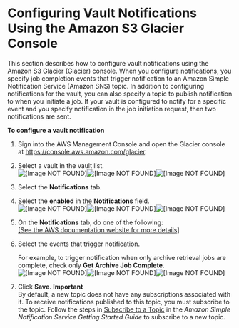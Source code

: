 # Configuring Vault Notifications Using the Amazon S3 Glacier Console<a name="configuring-notifications-console"></a>

This section describes how to configure vault notifications using the Amazon S3 Glacier \(Glacier\) console\. When you configure notifications, you specify job completion events that trigger notification to an Amazon Simple Notification Service \(Amazon SNS\) topic\. In addition to configuring notifications for the vault, you can also specify a topic to publish notification to when you initiate a job\. If your vault is configured to notify for a specific event and you specify notification in the job initiation request, then two notifications are sent\. 

**To configure a vault notification**

1. Sign into the AWS Management Console and open the Glacier console at [https://console\.aws\.amazon\.com/glacier](https://console.aws.amazon.com/glacier)\.

1. Select a vault in the vault list\.  
![\[Image NOT FOUND\]](http://docs.aws.amazon.com/amazonglacier/latest/dev/images/EnableNotifications05.png)![\[Image NOT FOUND\]](http://docs.aws.amazon.com/amazonglacier/latest/dev/)![\[Image NOT FOUND\]](http://docs.aws.amazon.com/amazonglacier/latest/dev/)

1. Select the **Notifications** tab\.

1. Select the **enabled** in the **Notifications** field\.  
![\[Image NOT FOUND\]](http://docs.aws.amazon.com/amazonglacier/latest/dev/images/EnableNotifications10.png)![\[Image NOT FOUND\]](http://docs.aws.amazon.com/amazonglacier/latest/dev/)![\[Image NOT FOUND\]](http://docs.aws.amazon.com/amazonglacier/latest/dev/)

1. On the **Notifications** tab, do one of the following:    
[\[See the AWS documentation website for more details\]](http://docs.aws.amazon.com/amazonglacier/latest/dev/configuring-notifications-console.html)

1. Select the events that trigger notification\.

   For example, to trigger notification when only archive retrieval jobs are complete, check only **Get Archive Job Complete**\.   
![\[Image NOT FOUND\]](http://docs.aws.amazon.com/amazonglacier/latest/dev/images/EnableNotifications30.png)![\[Image NOT FOUND\]](http://docs.aws.amazon.com/amazonglacier/latest/dev/)![\[Image NOT FOUND\]](http://docs.aws.amazon.com/amazonglacier/latest/dev/)

1. Click **Save**\.
**Important**  
By default, a new topic does not have any subscriptions associated with it\. To receive notifications published to this topic, you must subscribe to the topic\. Follow the steps in [Subscribe to a Topic](https://docs.aws.amazon.com/sns/latest/gsg/Subscribe.html) in the *Amazon Simple Notification Service Getting Started Guide* to subscribe to a new topic\.